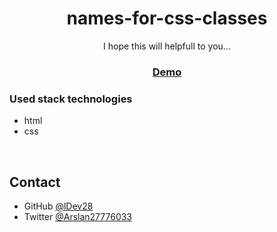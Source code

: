 <h1 align="center">names-for-css-classes</h1>

<div align="center">
I hope this will helpfull to you...
</div>

<div align="center">
  <h3>
    <a href="https://ldev28.github.io/names-for-css-classes/">
      Demo
    </a>
  </h3>
</div>


### Used stack technologies

- html
- css


<br>


## Contact

- GitHub [@lDev28](https://github.com/ldev28)
- Twitter [@Arslan27776033](https://twitter.com/Arslan27776033)
